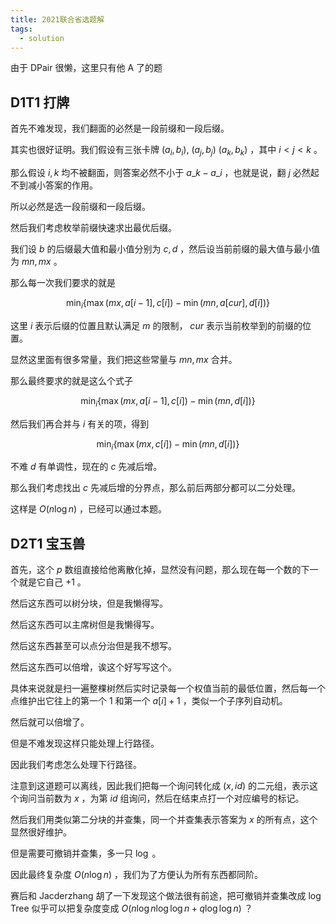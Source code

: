 ```yaml
---
title: 2021联合省选题解
tags:
  - solution
---
```

由于 DPair 很懒，这里只有他 A 了的题

## D1T1 打牌
首先不难发现，我们翻面的必然是一段前缀和一段后缀。

其实也很好证明。我们假设有三张卡牌 $(a_i, b_i)$, $(a_j, b_j)$ $(a_k, b_k)$ ，其中 $i < j < k$ 。

那么假设 $i, k$ 均不被翻面，则答案必然不小于 $a\_k-a\_i$ ，也就是说，翻 $j$ 必然起不到减小答案的作用。

所以必然是选一段前缀和一段后缀。

然后我们考虑枚举前缀快速求出最优后缀。

我们设 $b$ 的后缀最大值和最小值分别为 $c, d$ ，然后设当前前缀的最大值与最小值为 $mn, mx$ 。

那么每一次我们要求的就是

$$
\min_i \{\max(mx, a[i-1], c[i]) - \min(mn, a[cur], d[i])\}
$$

这里 $i$ 表示后缀的位置且默认满足 $m$ 的限制， $cur$ 表示当前枚举到的前缀的位置。

显然这里面有很多常量，我们把这些常量与 $mn, mx$ 合并。

那么最终要求的就是这么个式子

$$
\min_i \{\max(mx, a[i-1], c[i]) - \min(mn, d[i])\}
$$

然后我们再合并与 $i$ 有关的项，得到

$$
\min_i \{\max(mx, c[i]) - \min(mn, d[i])\}
$$

不难 $d$ 有单调性，现在的 $c$ 先减后增。

那么我们考虑找出 $c$ 先减后增的分界点，那么前后两部分都可以二分处理。

这样是 $O(n\log n)$ ，已经可以通过本题。

## D2T1 宝玉兽
首先，这个 $p$ 数组直接给他离散化掉，显然没有问题，那么现在每一个数的下一个就是它自己 $+1$ 。

然后这东西可以树分块，但是我懒得写。

然后这东西可以主席树但是我懒得写。

然后这东西甚至可以点分治但是我不想写。

然后这东西可以倍增，诶这个好写写这个。

具体来说就是扫一遍整棵树然后实时记录每一个权值当前的最低位置，然后每一个点维护出它往上的第一个 $1$ 和第一个 $a[i]+1$ ，类似一个子序列自动机。

然后就可以倍增了。

但是不难发现这样只能处理上行路径。

因此我们考虑怎么处理下行路径。

注意到这道题可以离线，因此我们把每一个询问转化成 $(x, id)$ 的二元组，表示这个询问当前数为 $x$ ，为第 $id$ 组询问，然后在结束点打一个对应编号的标记。

然后我们用类似第二分块的并查集，同一个并查集表示答案为 $x$ 的所有点，这个显然很好维护。

但是需要可撤销并查集，多一只 $\log$ 。

因此最终复杂度 $O(n\log n)$ ，我们为了方便认为所有东西都同阶。

赛后和 Jacderzhang 胡了一下发现这个做法很有前途，把可撤销并查集改成 $\text{log Tree}$ 似乎可以把复杂度变成 $O(n\log n \log \log n + q\log\log n)$ ？